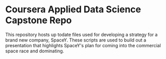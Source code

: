 # Coursera Applied Data Science Capstone Repo

This repository hosts up todate files used for developing a strategy for a brand new company, SpaceY. 
These scripts are used to build out a presentation that highlights SpaceY's plan for coming into the commercial space race and dominating.
